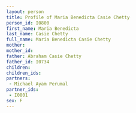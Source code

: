 ```yaml
---
layout: person
title: Profile of Maria Benedicta Casie Chetty
person_id: I0800
first_name: Maria Benedicta
last_name: Casie Chetty
full_name: Maria Benedicta Casie Chetty
mother: 
mother_id: 
father: Abraham Casie Chetty
father_id: I0734
children:
children_ids:
partners:
 - Michael Ayam Perumal
partner_ids:
 - I0801
sex: F
---
```


